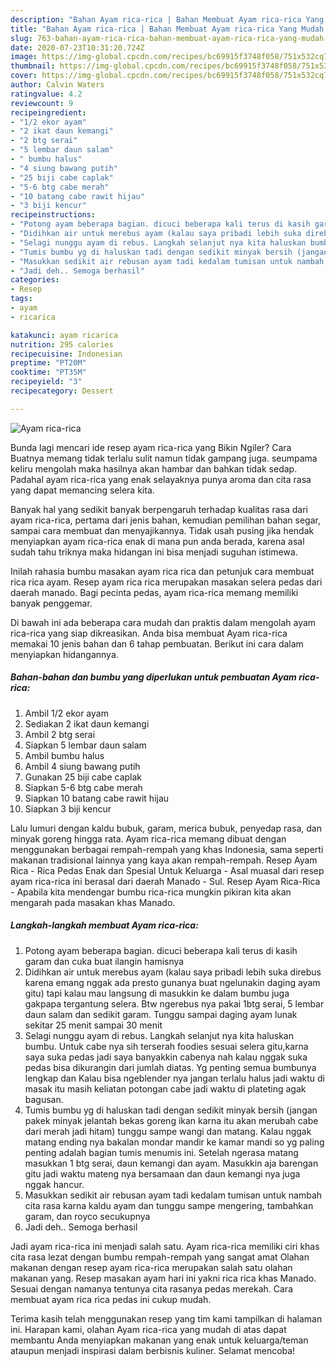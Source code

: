 ```yaml
---
description: "Bahan Ayam rica-rica | Bahan Membuat Ayam rica-rica Yang Mudah Dan Praktis"
title: "Bahan Ayam rica-rica | Bahan Membuat Ayam rica-rica Yang Mudah Dan Praktis"
slug: 763-bahan-ayam-rica-rica-bahan-membuat-ayam-rica-rica-yang-mudah-dan-praktis
date: 2020-07-23T10:31:20.724Z
image: https://img-global.cpcdn.com/recipes/bc69915f3748f058/751x532cq70/ayam-rica-rica-foto-resep-utama.jpg
thumbnail: https://img-global.cpcdn.com/recipes/bc69915f3748f058/751x532cq70/ayam-rica-rica-foto-resep-utama.jpg
cover: https://img-global.cpcdn.com/recipes/bc69915f3748f058/751x532cq70/ayam-rica-rica-foto-resep-utama.jpg
author: Calvin Waters
ratingvalue: 4.2
reviewcount: 9
recipeingredient:
- "1/2 ekor ayam"
- "2 ikat daun kemangi"
- "2 btg serai"
- "5 lembar daun salam"
- " bumbu halus"
- "4 siung bawang putih"
- "25 biji cabe caplak"
- "5-6 btg cabe merah"
- "10 batang cabe rawit hijau"
- "3 biji kencur"
recipeinstructions:
- "Potong ayam beberapa bagian. dicuci beberapa kali terus di kasih garam dan cuka buat ilangin hamisnya"
- "Didihkan air untuk merebus ayam (kalau saya pribadi lebih suka direbus karena emang nggak ada presto gunanya buat ngelunakin daging ayam gitu) tapi kalau mau langsung di masukkin ke dalam bumbu juga gakpapa tergantung selera. Btw ngerebus nya pakai 1btg serai, 5 lembar daun salam dan sedikit garam. Tunggu sampai daging ayam lunak sekitar 25 menit sampai 30 menit"
- "Selagi nunggu ayam di rebus. Langkah selanjut nya kita haluskan bumbu. Untuk cabe nya sih terserah foodies sesuai selera gitu,karna saya suka pedas jadi saya banyakkin cabenya nah kalau nggak suka pedas bisa dikurangin dari jumlah diatas. Yg penting semua bumbunya lengkap dan Kalau bisa ngeblender nya jangan terlalu halus jadi waktu di masak itu masih keliatan potongan cabe jadi waktu di plateting agak bagusan."
- "Tumis bumbu yg di haluskan tadi dengan sedikit minyak bersih (jangan pakek minyak jelantah bekas goreng ikan karna itu akan merubah cabe dari merah jadi hitam) tunggu sampe wangi dan matang. Kalau nggak matang ending nya bakalan mondar mandir ke kamar mandi so yg paling penting adalah bagian tumis menumis ini. Setelah ngerasa matang masukkan 1 btg serai, daun kemangi dan ayam. Masukkin aja barengan gitu jadi waktu mateng nya bersamaan dan daun kemangi nya juga nggak hancur."
- "Masukkan sedikit air rebusan ayam tadi kedalam tumisan untuk nambah cita rasa karna kaldu ayam dan tunggu sampe mengering, tambahkan garam, dan royco secukupnya"
- "Jadi deh.. Semoga berhasil"
categories:
- Resep
tags:
- ayam
- ricarica

katakunci: ayam ricarica 
nutrition: 295 calories
recipecuisine: Indonesian
preptime: "PT20M"
cooktime: "PT35M"
recipeyield: "3"
recipecategory: Dessert

---
```



![Ayam rica-rica](https://img-global.cpcdn.com/recipes/bc69915f3748f058/751x532cq70/ayam-rica-rica-foto-resep-utama.jpg)

Bunda lagi mencari ide resep ayam rica-rica yang Bikin Ngiler? Cara Buatnya memang tidak terlalu sulit namun tidak gampang juga. seumpama keliru mengolah maka hasilnya akan hambar dan bahkan tidak sedap. Padahal ayam rica-rica yang enak selayaknya punya aroma dan cita rasa yang dapat memancing selera kita.

Banyak hal yang sedikit banyak berpengaruh terhadap kualitas rasa dari ayam rica-rica, pertama dari jenis bahan, kemudian pemilihan bahan segar, sampai cara membuat dan menyajikannya. Tidak usah pusing jika hendak menyiapkan ayam rica-rica enak di mana pun anda berada, karena asal sudah tahu triknya maka hidangan ini bisa menjadi suguhan istimewa.

Inilah rahasia bumbu masakan ayam rica rica dan petunjuk cara membuat rica rica ayam. Resep ayam rica rica merupakan masakan selera pedas dari daerah manado. Bagi pecinta pedas, ayam rica-rica memang memiliki banyak penggemar.


Di bawah ini ada beberapa cara mudah dan praktis dalam mengolah ayam rica-rica yang siap dikreasikan. Anda bisa membuat Ayam rica-rica memakai 10 jenis bahan dan 6 tahap pembuatan. Berikut ini cara dalam menyiapkan hidangannya.

<!--inarticleads1-->

##### Bahan-bahan dan bumbu yang diperlukan untuk pembuatan Ayam rica-rica:

1. Ambil 1/2 ekor ayam
1. Sediakan 2 ikat daun kemangi
1. Ambil 2 btg serai
1. Siapkan 5 lembar daun salam
1. Ambil  bumbu halus
1. Ambil 4 siung bawang putih
1. Gunakan 25 biji cabe caplak
1. Siapkan 5-6 btg cabe merah
1. Siapkan 10 batang cabe rawit hijau
1. Siapkan 3 biji kencur


Lalu lumuri dengan kaldu bubuk, garam, merica bubuk, penyedap rasa, dan minyak goreng hingga rata. Ayam rica-rica memang dibuat dengan menggunakan berbagai rempah-rempah yang khas Indonesia, sama seperti makanan tradisional lainnya yang kaya akan rempah-rempah. Resep Ayam Rica - Rica Pedas Enak dan Spesial Untuk Keluarga - Asal muasal dari resep ayam rica-rica ini berasal dari daerah Manado - Sul. Resep Ayam Rica-Rica - Apabila kita mendengar bumbu rica-rica mungkin pikiran kita akan mengarah pada masakan khas Manado. 

<!--inarticleads2-->

##### Langkah-langkah membuat Ayam rica-rica:

1. Potong ayam beberapa bagian. dicuci beberapa kali terus di kasih garam dan cuka buat ilangin hamisnya
1. Didihkan air untuk merebus ayam (kalau saya pribadi lebih suka direbus karena emang nggak ada presto gunanya buat ngelunakin daging ayam gitu) tapi kalau mau langsung di masukkin ke dalam bumbu juga gakpapa tergantung selera. Btw ngerebus nya pakai 1btg serai, 5 lembar daun salam dan sedikit garam. Tunggu sampai daging ayam lunak sekitar 25 menit sampai 30 menit
1. Selagi nunggu ayam di rebus. Langkah selanjut nya kita haluskan bumbu. Untuk cabe nya sih terserah foodies sesuai selera gitu,karna saya suka pedas jadi saya banyakkin cabenya nah kalau nggak suka pedas bisa dikurangin dari jumlah diatas. Yg penting semua bumbunya lengkap dan Kalau bisa ngeblender nya jangan terlalu halus jadi waktu di masak itu masih keliatan potongan cabe jadi waktu di plateting agak bagusan.
1. Tumis bumbu yg di haluskan tadi dengan sedikit minyak bersih (jangan pakek minyak jelantah bekas goreng ikan karna itu akan merubah cabe dari merah jadi hitam) tunggu sampe wangi dan matang. Kalau nggak matang ending nya bakalan mondar mandir ke kamar mandi so yg paling penting adalah bagian tumis menumis ini. Setelah ngerasa matang masukkan 1 btg serai, daun kemangi dan ayam. Masukkin aja barengan gitu jadi waktu mateng nya bersamaan dan daun kemangi nya juga nggak hancur.
1. Masukkan sedikit air rebusan ayam tadi kedalam tumisan untuk nambah cita rasa karna kaldu ayam dan tunggu sampe mengering, tambahkan garam, dan royco secukupnya
1. Jadi deh.. Semoga berhasil


Jadi ayam rica-rica ini menjadi salah satu. Ayam rica-rica memiliki ciri khas cita rasa lezat dengan bumbu rempah-rempah yang sangat amat Olahan makanan dengan resep ayam rica-rica merupakan salah satu olahan makanan yang. Resep masakan ayam hari ini yakni rica rica khas Manado. Sesuai dengan namanya tentunya cita rasanya pedas merekah. Cara membuat ayam rica rica pedas ini cukup mudah. 

Terima kasih telah menggunakan resep yang tim kami tampilkan di halaman ini. Harapan kami, olahan Ayam rica-rica yang mudah di atas dapat membantu Anda menyiapkan makanan yang enak untuk keluarga/teman ataupun menjadi inspirasi dalam berbisnis kuliner. Selamat mencoba!
